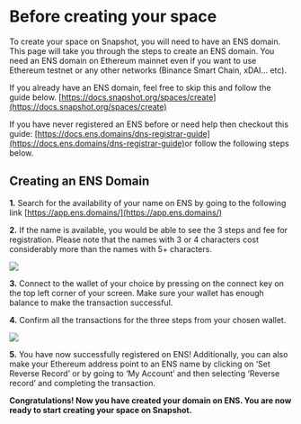 # Before creating your space

To create your space on Snapshot, you will need to have an ENS domain. This page will take you through the steps to create an ENS domain. You need an ENS domain on Ethereum mainnet even if you want to use Ethereum testnet or any other networks \(Binance Smart Chain, xDAI... etc\).

If you already have an ENS domain, feel free to skip this and follow the guide below. [https://docs.snapshot.org/spaces/create](https://docs.snapshot.org/spaces/create)

If you have never registered an ENS before or need help then checkout this guide: [https://docs.ens.domains/dns-registrar-guide](https://docs.ens.domains/dns-registrar-guide)​ or follow the following steps below.

## **Creating an ENS Domain**

**1.** Search for the availability of your name on ENS by going to the following link [https://app.ens.domains/](https://app.ens.domains/)

**2.** If the name is available, you would be able to see the 3 steps and fee for registration. Please note that the names with 3 or 4 characters cost considerably more than the names with 5+ characters.

![](https://lh6.googleusercontent.com/iE8w0jmuNrDV7jtpFPUYxB0rgSF6SKpU8OTNdVlvMaYaem1MzHglWQ9S99h2Ub-PWVJTDvOBbxGKA_7OuNHe6-YIt003oEdvudCZG37xAuUXSmJP5PXl-1By7s8betevYzuID3c=s0)

**3.** Connect to the wallet of your choice by pressing on the connect key on the top left corner of your screen. Make sure your wallet has enough balance to make the transaction successful.

**4.** Confirm all the transactions for the three steps from your chosen wallet.

![](https://lh5.googleusercontent.com/d11GatKZ1P25f-uE1RphuiPEEf1V5ni-zX4hF4CKJYWaZUKWojmdbDw5wxxudYRVJMzoGxmP9MNhsh-lYVJEWdFu5zurWD1DXOkoYr6gMznyIRf0roFCuBXaimPdbmiqx_QNnqY=s0)

**5.** You have now successfully registered on ENS! Additionally, you can also make your Ethereum address point to an ENS name by clicking on ‘Set Reverse Record’ or by going to ‘My Account’ and then selecting ‘Reverse record’ and completing the transaction.

**Congratulations! Now you have created your domain on ENS. You are now ready to start creating your space on Snapshot.**


